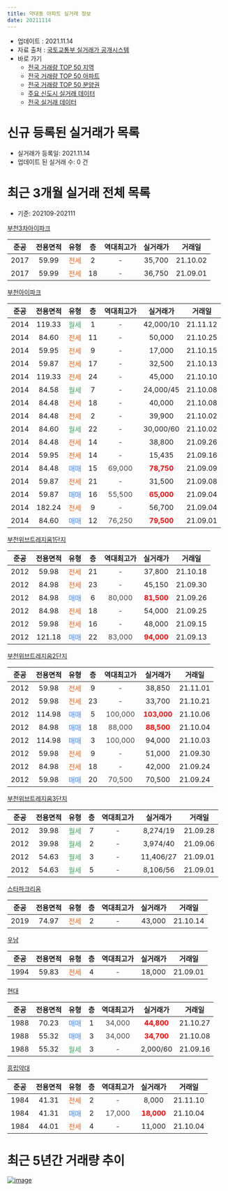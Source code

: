 ```yaml
---
title: 약대동 아파트 실거래 정보
date: 20211114
---
```


* 업데이트 : 2021.11.14
* 자료 출처 : [국토교통부 실거래가 공개시스템](http://rt.molit.go.kr)
* 바로 가기
    * [전국 거래량 TOP 50 지역](https://apt-info.github.io/apt-trade-info/tr)
    * [전국 거래량 TOP 50 아파트](https://apt-info.github.io/apt-trade-info/ta)
    * [전국 거래량 TOP 50 분양권](https://apt-info.github.io/apt-trade-info/tb)
    * [주요 신도시 실거래 데이터](https://apt-info.github.io/apt-trade-info/newtown)
    * [전국 실거래 데이터](https://apt-info.github.io/apt-trade-info/all)



<script async src="https://pagead2.googlesyndication.com/pagead/js/adsbygoogle.js"></script>
<!-- 기본광고 -->
<ins class="adsbygoogle"
     style="display:block"
     data-ad-client="ca-pub-1142216861245946"
     data-ad-slot="4805727019"
     data-ad-format="auto"
     data-full-width-responsive="true"></ins>
<script>
     (adsbygoogle = window.adsbygoogle || []).push({});
</script>


# 신규 등록된 실거래가 목록

* 실거래가 등록일: 2021.11.14
* 업데이트 된 실거래 수: 0 건




<script async src="https://pagead2.googlesyndication.com/pagead/js/adsbygoogle.js"></script>
<!-- 기본광고 -->
<ins class="adsbygoogle"
     style="display:block"
     data-ad-client="ca-pub-1142216861245946"
     data-ad-slot="4805727019"
     data-ad-format="auto"
     data-full-width-responsive="true"></ins>
<script>
     (adsbygoogle = window.adsbygoogle || []).push({});
</script>


# 최근 3개월 실거래 전체 목록
* 기준: 202109-202111


[부천3차아이파크](https://search.naver.com/search.naver?query=%EB%B6%80%EC%B2%9C3%EC%B0%A8%EC%95%84%EC%9D%B4%ED%8C%8C%ED%81%AC)

|준공|전용면적|유형|층|역대최고가|실거래가|거래일|
|:---:|:---:|:---:|:---:|:---:|:---:|:---:|
|2017|59.99|<span style="color:#FF5A00">전세</span>|2|<span style="color:#444444">-</span>|35,700|21.10.02|
|2017|59.99|<span style="color:#FF5A00">전세</span>|18|<span style="color:#444444">-</span>|36,750|21.09.01|

[부천아이파크](https://search.naver.com/search.naver?query=%EB%B6%80%EC%B2%9C%EC%95%84%EC%9D%B4%ED%8C%8C%ED%81%AC)

|준공|전용면적|유형|층|역대최고가|실거래가|거래일|
|:---:|:---:|:---:|:---:|:---:|:---:|:---:|
|2014|119.33|<span style="color:#34A853">월세</span>|1|<span style="color:#444444">-</span>|42,000/10|21.11.12|
|2014|84.60|<span style="color:#FF5A00">전세</span>|11|<span style="color:#444444">-</span>|50,000|21.10.25|
|2014|59.95|<span style="color:#FF5A00">전세</span>|9|<span style="color:#444444">-</span>|17,000|21.10.15|
|2014|59.87|<span style="color:#FF5A00">전세</span>|17|<span style="color:#444444">-</span>|32,500|21.10.13|
|2014|119.33|<span style="color:#FF5A00">전세</span>|24|<span style="color:#444444">-</span>|45,000|21.10.10|
|2014|84.58|<span style="color:#34A853">월세</span>|7|<span style="color:#444444">-</span>|24,000/45|21.10.08|
|2014|84.48|<span style="color:#FF5A00">전세</span>|18|<span style="color:#444444">-</span>|40,000|21.10.08|
|2014|84.48|<span style="color:#FF5A00">전세</span>|2|<span style="color:#444444">-</span>|39,900|21.10.02|
|2014|84.60|<span style="color:#34A853">월세</span>|22|<span style="color:#444444">-</span>|30,000/60|21.10.02|
|2014|84.48|<span style="color:#FF5A00">전세</span>|14|<span style="color:#444444">-</span>|38,800|21.09.26|
|2014|59.95|<span style="color:#FF5A00">전세</span>|14|<span style="color:#444444">-</span>|15,435|21.09.16|
|2014|84.48|<span style="color:#4285F3">매매</span>|15|<span style="color:#444444">69,000</span>|<b><span style="color:#FF0000">78,750</span></b>|21.09.09|
|2014|59.87|<span style="color:#FF5A00">전세</span>|21|<span style="color:#444444">-</span>|31,500|21.09.08|
|2014|59.87|<span style="color:#4285F3">매매</span>|16|<span style="color:#444444">55,500</span>|<b><span style="color:#FF0000">65,000</span></b>|21.09.04|
|2014|182.24|<span style="color:#FF5A00">전세</span>|9|<span style="color:#444444">-</span>|56,700|21.09.04|
|2014|84.60|<span style="color:#4285F3">매매</span>|12|<span style="color:#444444">76,250</span>|<b><span style="color:#FF0000">79,500</span></b>|21.09.01|

[부천위브트레지움1단지](https://search.naver.com/search.naver?query=%EB%B6%80%EC%B2%9C%EC%9C%84%EB%B8%8C%ED%8A%B8%EB%A0%88%EC%A7%80%EC%9B%801%EB%8B%A8%EC%A7%80)

|준공|전용면적|유형|층|역대최고가|실거래가|거래일|
|:---:|:---:|:---:|:---:|:---:|:---:|:---:|
|2012|59.98|<span style="color:#FF5A00">전세</span>|21|<span style="color:#444444">-</span>|37,800|21.10.18|
|2012|84.98|<span style="color:#FF5A00">전세</span>|23|<span style="color:#444444">-</span>|45,150|21.09.30|
|2012|84.98|<span style="color:#4285F3">매매</span>|6|<span style="color:#444444">80,000</span>|<b><span style="color:#FF0000">81,500</span></b>|21.09.26|
|2012|84.98|<span style="color:#FF5A00">전세</span>|18|<span style="color:#444444">-</span>|54,000|21.09.25|
|2012|59.98|<span style="color:#FF5A00">전세</span>|16|<span style="color:#444444">-</span>|48,000|21.09.15|
|2012|121.18|<span style="color:#4285F3">매매</span>|22|<span style="color:#444444">83,000</span>|<b><span style="color:#FF0000">94,000</span></b>|21.09.13|

[부천위브트레지움2단지](https://search.naver.com/search.naver?query=%EB%B6%80%EC%B2%9C%EC%9C%84%EB%B8%8C%ED%8A%B8%EB%A0%88%EC%A7%80%EC%9B%802%EB%8B%A8%EC%A7%80)

|준공|전용면적|유형|층|역대최고가|실거래가|거래일|
|:---:|:---:|:---:|:---:|:---:|:---:|:---:|
|2012|59.98|<span style="color:#FF5A00">전세</span>|9|<span style="color:#444444">-</span>|38,850|21.11.01|
|2012|59.98|<span style="color:#FF5A00">전세</span>|23|<span style="color:#444444">-</span>|33,700|21.10.21|
|2012|114.98|<span style="color:#4285F3">매매</span>|5|<span style="color:#444444">100,000</span>|<b><span style="color:#FF0000">103,000</span></b>|21.10.06|
|2012|84.98|<span style="color:#4285F3">매매</span>|18|<span style="color:#444444">88,000</span>|<b><span style="color:#FF0000">88,500</span></b>|21.10.04|
|2012|114.98|<span style="color:#4285F3">매매</span>|3|<span style="color:#444444">100,000</span>|94,000|21.10.03|
|2012|59.98|<span style="color:#FF5A00">전세</span>|9|<span style="color:#444444">-</span>|51,000|21.09.30|
|2012|84.98|<span style="color:#FF5A00">전세</span>|18|<span style="color:#444444">-</span>|42,000|21.09.24|
|2012|59.98|<span style="color:#4285F3">매매</span>|20|<span style="color:#444444">70,500</span>|70,500|21.09.24|

[부천위브트레지움3단지](https://search.naver.com/search.naver?query=%EB%B6%80%EC%B2%9C%EC%9C%84%EB%B8%8C%ED%8A%B8%EB%A0%88%EC%A7%80%EC%9B%803%EB%8B%A8%EC%A7%80)

|준공|전용면적|유형|층|역대최고가|실거래가|거래일|
|:---:|:---:|:---:|:---:|:---:|:---:|:---:|
|2012|39.98|<span style="color:#34A853">월세</span>|7|<span style="color:#444444">-</span>|8,274/19|21.09.28|
|2012|39.98|<span style="color:#34A853">월세</span>|2|<span style="color:#444444">-</span>|3,974/40|21.09.06|
|2012|54.63|<span style="color:#34A853">월세</span>|3|<span style="color:#444444">-</span>|11,406/27|21.09.01|
|2012|54.63|<span style="color:#34A853">월세</span>|5|<span style="color:#444444">-</span>|8,106/56|21.09.01|

[스타파크리움](https://search.naver.com/search.naver?query=%EC%8A%A4%ED%83%80%ED%8C%8C%ED%81%AC%EB%A6%AC%EC%9B%80)

|준공|전용면적|유형|층|역대최고가|실거래가|거래일|
|:---:|:---:|:---:|:---:|:---:|:---:|:---:|
|2019|74.97|<span style="color:#FF5A00">전세</span>|2|<span style="color:#444444">-</span>|43,000|21.10.14|

[우남](https://search.naver.com/search.naver?query=%EC%9A%B0%EB%82%A8)

|준공|전용면적|유형|층|역대최고가|실거래가|거래일|
|:---:|:---:|:---:|:---:|:---:|:---:|:---:|
|1994|59.83|<span style="color:#FF5A00">전세</span>|4|<span style="color:#444444">-</span>|18,000|21.09.01|

[현대](https://search.naver.com/search.naver?query=%ED%98%84%EB%8C%80)

|준공|전용면적|유형|층|역대최고가|실거래가|거래일|
|:---:|:---:|:---:|:---:|:---:|:---:|:---:|
|1988|70.23|<span style="color:#4285F3">매매</span>|1|<span style="color:#444444">34,000</span>|<b><span style="color:#FF0000">44,800</span></b>|21.10.27|
|1988|55.32|<span style="color:#4285F3">매매</span>|3|<span style="color:#444444">34,000</span>|<b><span style="color:#FF0000">34,700</span></b>|21.10.08|
|1988|55.32|<span style="color:#34A853">월세</span>|3|<span style="color:#444444">-</span>|2,000/60|21.09.16|


<script async src="https://pagead2.googlesyndication.com/pagead/js/adsbygoogle.js"></script>
<!-- 기본광고 -->
<ins class="adsbygoogle"
     style="display:block"
     data-ad-client="ca-pub-1142216861245946"
     data-ad-slot="4805727019"
     data-ad-format="auto"
     data-full-width-responsive="true"></ins>
<script>
     (adsbygoogle = window.adsbygoogle || []).push({});
</script>


[흥립약대](https://search.naver.com/search.naver?query=%ED%9D%A5%EB%A6%BD%EC%95%BD%EB%8C%80)

|준공|전용면적|유형|층|역대최고가|실거래가|거래일|
|:---:|:---:|:---:|:---:|:---:|:---:|:---:|
|1984|41.31|<span style="color:#FF5A00">전세</span>|2|<span style="color:#444444">-</span>|8,000|21.11.10|
|1984|41.31|<span style="color:#4285F3">매매</span>|2|<span style="color:#444444">17,000</span>|<b><span style="color:#FF0000">18,000</span></b>|21.10.04|
|1984|44.01|<span style="color:#FF5A00">전세</span>|4|<span style="color:#444444">-</span>|11,000|21.10.04|



<script async src="https://pagead2.googlesyndication.com/pagead/js/adsbygoogle.js"></script>
<!-- 기본광고 -->
<ins class="adsbygoogle"
     style="display:block"
     data-ad-client="ca-pub-1142216861245946"
     data-ad-slot="4805727019"
     data-ad-format="auto"
     data-full-width-responsive="true"></ins>
<script>
     (adsbygoogle = window.adsbygoogle || []).push({});
</script>


# 최근 5년간 거래량 추이


<div style="width:100%;">
    <canvas id="deal_progress" height="200"></canvas>
</div>

<script>
new Chart(document.getElementById("deal_progress"), {
    type: 'line',
    data: {
        labels: ['16.01','16.02','16.03','16.04','16.05','16.06','16.07','16.08','16.09','16.10','16.11','16.12','17.01','17.02','17.03','17.04','17.05','17.06','17.07','17.08','17.09','17.10','17.11','17.12','18.01','18.02','18.03','18.04','18.05','18.06','18.07','18.08','18.09','18.10','18.11','18.12','19.01','19.02','19.03','19.04','19.05','19.06','19.07','19.08','19.09','19.10','19.11','19.12','20.01','20.02','20.03','20.04','20.05','20.06','20.07','20.08','20.09','20.10','20.11','20.12','21.01','21.02','21.03','21.04','21.05','21.06','21.07','21.08','21.09','21.10','21.11'],
        datasets: [{
            label: '매매/분양권',
            data: [10,14,32,20,17,24,24,18,22,29,11,15,10,13,14,23,29,29,25,37,19,15,20,17,17,16,43,10,17,14,21,75,85,35,12,16,17,7,14,17,29,23,28,30,36,34,51,39,44,71,37,27,37,48,29,26,24,33,28,44,29,27,24,18,21,20,16,15,6,6,0],
            borderColor: "rgba(66, 133, 243, 1)",
            backgroundColor: "rgba(66, 133, 243, 0.05)",
            borderWidth: 1,
            pointRadius: 0,
            fill: false,
            lineTension: 0
        },{
            label: '전/월세',
            data: [30,23,31,18,23,17,27,34,48,35,28,14,19,22,31,13,17,23,32,21,25,30,23,65,14,26,45,16,21,22,22,24,30,29,33,25,21,24,25,17,22,21,25,27,27,32,19,64,23,32,53,23,33,38,24,14,18,10,16,16,21,20,23,25,17,28,22,22,16,13,3],
            borderColor: "rgba(255, 90, 0, 1)",
            backgroundColor: "rgba(255, 90, 0, 0.05)",
            borderWidth: 1,
            pointRadius: 0,
            fill: false,
            lineTension: 0
        },{
            label: '합계',
            data: [40,37,63,38,40,41,51,52,70,64,39,29,29,35,45,36,46,52,57,58,44,45,43,82,31,42,88,26,38,36,43,99,115,64,45,41,38,31,39,34,51,44,53,57,63,66,70,103,67,103,90,50,70,86,53,40,42,43,44,60,50,47,47,43,38,48,38,37,22,19,3],
            borderColor: "rgba(0, 0, 0, 1)",
            backgroundColor: "rgba(0, 0, 0, 0.03)",
            borderWidth: 0.1,
            pointRadius: 0,
            fill: true,
            lineTension: 0
        }
        ]
    },
    options: {
        responsive: true,
        title: {
            display: false
        },
        tooltips: {
            mode: 'index',
            intersect: false
        },
        hover: {
            mode: 'nearest',
            intersect: true
        },
        scales: {
            xAxes: [{
                display: true,
                scaleLabel: {
                    display: true,
                    labelString: '년/월'
                }
            }],
            yAxes: [{
                display: true,
                ticks: {
                    suggestedMin: 0,
                },
                scaleLabel: {
                    display: true,
                    labelString: '실거래 수'
                }
            }]
        }
    }
});

</script>


[![image](https://apt-info.github.io/images/2020-01-03-apt-trade-info/1024x500.png)](https://play.google.com/store/apps/details?id=com.aptinfo.apttradeinfo)


